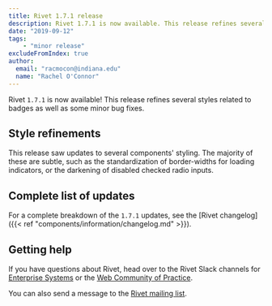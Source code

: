 ```yaml
---
title: Rivet 1.7.1 release
description: Rivet 1.7.1 is now available. This release refines several styles related to badges as well as some minor bug fixes.
date: "2019-09-12"
tags:
    - "minor release"
excludeFromIndex: true
author:
  email: "racmocon@indiana.edu"
  name: "Rachel O'Connor"
---
```

Rivet `1.7.1` is now available! This release refines several styles related to badges as well as some minor bug fixes.

## Style refinements
This release saw updates to several components' styling. The majority of these are subtle, such as the standardization of border-widths for loading indicators, or the darkening of disabled checked radio inputs.

## Complete list of updates
For a complete breakdown of the `1.7.1` updates, see the [Rivet changelog]({{< ref "components/information/changelog.md" >}}).

## Getting help
If you have questions about Rivet, head over to the Rivet Slack channels for [Enterprise Systems](https://iu-uits-es.slack.com/messages/rivet-design-system) or the [Web Community of Practice](https://iuwebcommunity.slack.com/messages/rivet).

You can also send a message to the [Rivet mailing list](mailto:rivet-l@list.iu.edu).